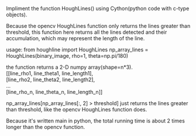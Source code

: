 Impliment the function HoughLines() using Cython(python code with c-type objects).

Because the opencv HoughLines function only returns the lines greater than threshold, this function here returns all the lines 
detected and their accumulation, which may represent the length of the line.

usage:
from houghline import HoughLines
np_array_lines = HoughLines(binary_image, rho=1, theta=np.pi/180)

the function returns a 2-D numpy array(shape=n*3).   
[[line_rho1, line_theta1, line_length1],   
 [line_rho2, line_theta2, line_length2],    
 ...     
 [line_rho_n, line_theta_n, line_length_n]]     
 
np_array_lines[np_array_lines[:, 2] > threshold] just returns the lines greater than threshold, like the opencv HoughLines
function does.

Because it's written main in python, the total running time is about 2 times longer than the opencv function.
